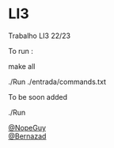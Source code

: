 # LI3
Trabalho LI3 22/23


To run :

make all

./Run ./entrada/commands.txt

To be soon added

./Run

[@NopeGuy](https://github.com/NopeGuy) \
[@Bernazad](https://github.com/HBernaH) 